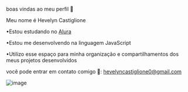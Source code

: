 boas vindas ao meu perfil 💙

Meu nome é Hevelyn Castiglione 

•Estou estudando no [Alura](https://www.alura.com.br)

•Estou me desenvolvendo na linguagem JavaScript 

•Utilizo esse espaço para minha organização e compartilhamentos dos meus projetos desenvolvidos 

você pode entrar em contato comigo 📩:
hevelyncastiglione0@gmail.com

![image](https://github.com/user-attachments/assets/c90731a7-5eed-4846-ab5a-967820005fe9)

